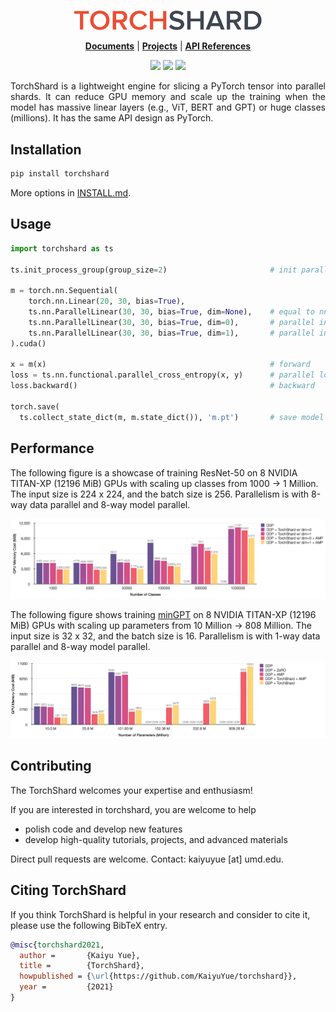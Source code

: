 <br />
<p align="center">
  <img src=".github/logo.svg" width="300">
</p>

<p align="center">
  <a href="./docs"><strong>Documents</strong></a> |
  <a href="./projects"><strong>Projects</strong></a> |
  <a href="./docs#api-references---python"><strong>API References</strong></a>
</p>

<p align="center">
  <a href="https://pypi.org/project/torchshard/">
    <img src="https://img.shields.io/badge/PyPi-0.1.0-28A9E1.svg?style=flat-square" /></a>
  <a href="https://pytorch.org/">
    <img src="https://img.shields.io/badge/Powered%20by-PyTorch-ee4c2c.svg?style=flat-square" /></a>
  <a href="./LICENSE">
    <img src="https://img.shields.io/badge/License-Apache%202.0-black.svg?style=flat-square" /></a>
</p>

<p align="justify">
TorchShard is a lightweight engine for slicing a PyTorch tensor into parallel shards. It can reduce GPU memory and scale up the training when the model has massive linear layers (e.g., ViT, BERT and GPT) or huge classes (millions). It has the same API design as PyTorch.
</p>

## Installation

```bash
pip install torchshard
```

More options in [INSTALL.md](./INSTALL.md).

## Usage

```python
import torchshard as ts

ts.init_process_group(group_size=2)                       # init parallel groups

m = torch.nn.Sequential(
    torch.nn.Linear(20, 30, bias=True),               
    ts.nn.ParallelLinear(30, 30, bias=True, dim=None),    # equal to nn.Linear()
    ts.nn.ParallelLinear(30, 30, bias=True, dim=0),       # parallel in row dimension
    ts.nn.ParallelLinear(30, 30, bias=True, dim=1),       # parallel in column dimension
).cuda()

x = m(x)                                                  # forward
loss = ts.nn.functional.parallel_cross_entropy(x, y)      # parallel loss function
loss.backward()                                           # backward

torch.save(
  ts.collect_state_dict(m, m.state_dict()), 'm.pt')       # save model state
```

## Performance

<p align="left">
  The following figure is a showcase of training ResNet-50 on 8 NVIDIA TITAN-XP (12196 MiB) GPUs with scaling up classes from 1000 &#8594; 1 Million.
  The input size is 224 x 224, and the batch size is 256.
  Parallelism is with 8-way data parallel and 8-way model parallel.
</p>
  
<p align="center">
  <img src=".github/in1k-titan-ts-amp.png">
</p>

<p align="left">
  The following figure shows training <a href="https://github.com/karpathy/minGPT">minGPT</a> on 8 NVIDIA TITAN-XP (12196 MiB) GPUs with scaling up parameters from 10 Million &#8594; 808 Million.
  The input size is 32 x 32, and the batch size is 16.
  Parallelism is with 1-way data parallel and 8-way model parallel.
</p>
  
<p align="center">
  <img src=".github/minGPT-titan-ts.png">
</p>

## Contributing

The TorchShard welcomes your expertise and enthusiasm!

If you are interested in torchshard, you are welcome to help

- polish code and develop new features
- develop high-quality tutorials, projects, and advanced materials

Direct pull requests are welcome. Contact: kaiyuyue [at] umd.edu.

## Citing TorchShard

If you think TorchShard is helpful in your research and consider to cite it, please use the following BibTeX entry.

```BibTeX
@misc{torchshard2021,
  author =       {Kaiyu Yue},
  title =        {TorchShard},
  howpublished = {\url{https://github.com/KaiyuYue/torchshard}},
  year =         {2021}
}
```
